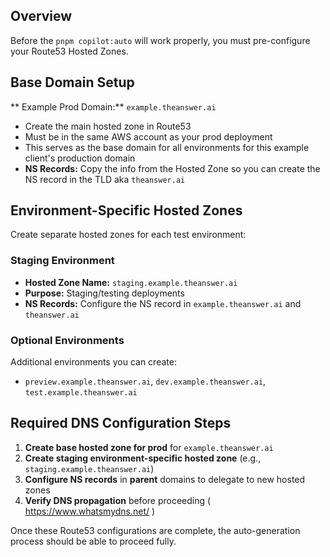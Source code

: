 ## Overview

Before the `pnpm copilot:auto` will work properly, you must pre-configure your Route53 Hosted Zones.

## Base Domain Setup

** Example Prod Domain:** `example.theanswer.ai`

-   Create the main hosted zone in Route53
-   Must be in the same AWS account as your prod deployment
-   This serves as the base domain for all environments for this example client's production domain
-   **NS Records:** Copy the info from the Hosted Zone so you can create the NS record in the TLD aka `theanswer.ai`

## Environment-Specific Hosted Zones

Create separate hosted zones for each test environment:

### Staging Environment

-   **Hosted Zone Name:** `staging.example.theanswer.ai`
-   **Purpose:** Staging/testing deployments
-   **NS Records:** Configure the NS record in `example.theanswer.ai` and `theanswer.ai`

### Optional Environments

Additional environments you can create:

-   `preview.example.theanswer.ai`, `dev.example.theanswer.ai`, `test.example.theanswer.ai`

## Required DNS Configuration Steps

1. **Create base hosted zone for prod** for `example.theanswer.ai`
2. **Create staging environment-specific hosted zone** (e.g., `staging.example.theanswer.ai`)
3. **Configure NS records** in **parent** domains to delegate to new hosted zones
4. **Verify DNS propagation** before proceeding ( https://www.whatsmydns.net/ )

Once these Route53 configurations are complete, the auto-generation process should be able to proceed fully.
